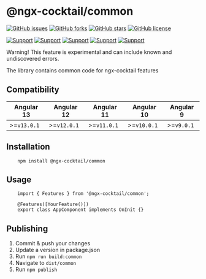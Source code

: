 # @ngx-cocktail/common

[![GitHub issues](https://img.shields.io/github/issues/kostetskyroma/ngx-cocktail)](https://github.com/kostetskyroma/ngx-cocktail/issues)
[![GitHub forks](https://img.shields.io/github/forks/kostetskyroma/ngx-cocktail)](https://github.com/kostetskyroma/ngx-cocktail/network)
[![GitHub stars](https://img.shields.io/github/stars/kostetskyroma/ngx-cocktail)](https://github.com/kostetskyroma/ngx-cocktail/stargazers)
[![GitHub license](https://img.shields.io/github/license/kostetskyroma/ngx-cocktail)](https://github.com/kostetskyroma/ngx-cocktail/blob/master/LICENSE)

[![Support](https://img.shields.io/badge/Support-Angular%209%2B-blue.svg?style=flat-square)]()
[![Support](https://img.shields.io/badge/Support-Angular%2010%2B-blue.svg?style=flat-square)]()
[![Support](https://img.shields.io/badge/Support-Angular%2011%2B-blue.svg?style=flat-square)]()
[![Support](https://img.shields.io/badge/Support-Angular%2012%2B-blue.svg?style=flat-square)]()
[![Support](https://img.shields.io/badge/Support-Angular%2013%2B-blue.svg?style=flat-square)]()

Warning! This feature is experimental and can include known and undiscovered errors.

The library contains common code for ngx-cocktail features

## Compatibility

| Angular 13  | Angular 12  | Angular 11  | Angular 10  | Angular 9  |
| ----------- | ----------- | ----------- | ----------- | ---------- |
| >=`v13.0.1` | >=`v12.0.1` | >=`v11.0.1` | >=`v10.0.1` | >=`v9.0.1` |

## Installation

        npm install @ngx-cocktail/common

## Usage

        import { Features } from '@ngx-cocktail/common';

        @Features([YourFeature()])
        export class AppComponent implements OnInit {}

## Publishing

1. Commit & push your changes
2. Update a version in package.json
3. Run `npm run build:common`
4. Navigate to `dist/common`
5. Run `npm publish`
